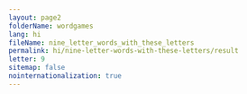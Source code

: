 ```yaml
---
layout: page2
folderName: wordgames
lang: hi
fileName: nine_letter_words_with_these_letters
permalink: hi/nine-letter-words-with-these-letters/result
letter: 9
sitemap: false
nointernationalization: true   
---
```

